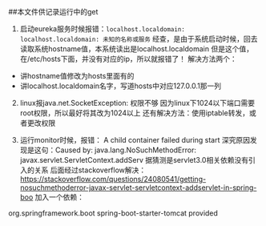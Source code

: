 ##本文件供记录运行中的get

1.  启动eureka服务时候报错：`localhost.localdomain: localhost.localdomain: 未知的名称或服务`
 经查，是由于系统启动时候，回去读取系统hostname值，本系统读出是localhost.localdomain
 但是这个值，在/etc/hosts下面，并没有对应的ip，所以就报错了！
 解决方法两个：
 
  - 讲hostname值修改为hosts里面有的
  - 讲localhost.localdomain名字，写道hosts中对应127.0.0.1那一列
  
2.  linux报java.net.SocketException: 权限不够
  因为linux下1024以下端口需要root权限，所以最好将其改为1024以上
  还有解决方法：使用iptable转发，或者更改权限

3.  运行monitor时候，报错： A child container failed during start
  深究原因发现是这句：Caused by: java.lang.NoSuchMethodError: javax.servlet.ServletContext.addServ
  据猜测是servlet3.0相关依赖没有引入的关系 
  后面经过stackoverflow解决：https://stackoverflow.com/questions/24080541/getting-nosuchmethoderror-javax-servlet-servletcontext-addservlet-in-spring-boo
  加入一个依赖：
  <dependency>
      <groupId>org.springframework.boot</groupId>
      <artifactId>spring-boot-starter-tomcat</artifactId>
      <scope>provided</scope>
  </dependency>
  
